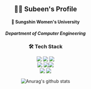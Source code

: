 
<div align=center>

## 🙋‍♀️ Subeen's Profile



#### 🔮 Sungshin Women's University  
##### Department of Computer Engineering



### 🛠 Tech Stack
   <img src="https://img.shields.io/badge/Android-3DDC84?style=flat-square&logo=Android&logoColor=white"/> <img src="https://img.shields.io/badge/Java-blue?style=flat-square&logo=Java&logoColor=white"/>
   <img src="https://img.shields.io/badge/Kotlin-7F52FF?style=flat-square&logo=Kotlin&logoColor=white"/> 
   <br> <img src="https://img.shields.io/badge/c++-00599C?style=flat-square&logo=c%2B%2B&logoColor=white"/> <img src="https://img.shields.io/badge/Python-blue?style=flat-square&logo=Python&logoColor=white"/><img src="https://img.shields.io/badge/Node.js-339933?style=flat-square&logo=Node.js&logoColor=white"/> 
   <br>
 <img src="https://img.shields.io/badge/css-blue?style=flat-square&logo=css3&logoColor=white"/> <img src="https://img.shields.io/badge/html-E34F26?style=flat-square&logo=html5&logoColor=white"/>
 
 
   
![Anurag's github stats](https://github-readme-stats.vercel.app/api?username=papajj06&show_icons=true&theme=radical) 


</div>



<!-- 🛠 Skill 🛠
Kotlin Android Java

Flutter Dart C++ Python Spring -->
